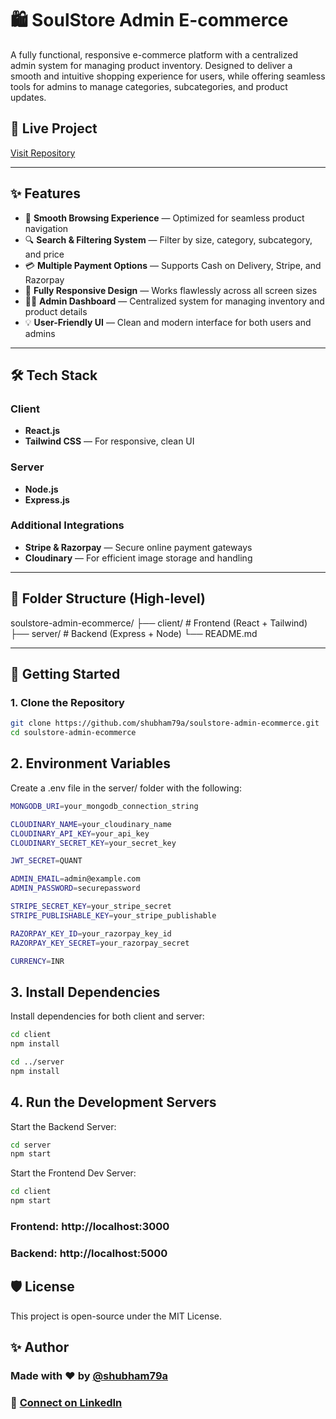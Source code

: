 # 🛍️ SoulStore Admin E-commerce

A fully functional, responsive e-commerce platform with a centralized admin system for managing product inventory. Designed to deliver a smooth and intuitive shopping experience for users, while offering seamless tools for admins to manage categories, subcategories, and product updates.

## 🔗 Live Project
[Visit Repository](https://github.com/shubham79a/soulstore-admin-ecommerce.git)

---

## ✨ Features

- 🧭 **Smooth Browsing Experience** — Optimized for seamless product navigation
- 🔍 **Search & Filtering System** — Filter by size, category, subcategory, and price
- 💳 **Multiple Payment Options** — Supports Cash on Delivery, Stripe, and Razorpay
- 📱 **Fully Responsive Design** — Works flawlessly across all screen sizes
- 🧑‍💻 **Admin Dashboard** — Centralized system for managing inventory and product details
- 💡 **User-Friendly UI** — Clean and modern interface for both users and admins

---

## 🛠️ Tech Stack

### Client
- **React.js**
- **Tailwind CSS** — For responsive, clean UI

### Server
- **Node.js**
- **Express.js**

### Additional Integrations
- **Stripe & Razorpay** — Secure online payment gateways
- **Cloudinary** — For efficient image storage and handling

---

## 📂 Folder Structure (High-level)

soulstore-admin-ecommerce/ ├── client/ # Frontend (React + Tailwind) ├── server/ # Backend (Express + Node) └── README.md



---

## 🚀 Getting Started

### 1. Clone the Repository

```bash
git clone https://github.com/shubham79a/soulstore-admin-ecommerce.git
cd soulstore-admin-ecommerce

```

## 2. Environment Variables
Create a .env file in the server/ folder with the following:

```bash
MONGODB_URI=your_mongodb_connection_string

CLOUDINARY_NAME=your_cloudinary_name
CLOUDINARY_API_KEY=your_api_key
CLOUDINARY_SECRET_KEY=your_secret_key

JWT_SECRET=QUANT

ADMIN_EMAIL=admin@example.com
ADMIN_PASSWORD=securepassword

STRIPE_SECRET_KEY=your_stripe_secret
STRIPE_PUBLISHABLE_KEY=your_stripe_publishable

RAZORPAY_KEY_ID=your_razorpay_key_id
RAZORPAY_KEY_SECRET=your_razorpay_secret

CURRENCY=INR
```


## 3. Install Dependencies
Install dependencies for both client and server:

```bash
cd client
npm install

cd ../server
npm install
```

## 4. Run the Development Servers
Start the Backend Server:

```bash
cd server
npm start
```

Start the Frontend Dev Server:
```bash
cd client
npm start
```

### Frontend: http://localhost:3000
### Backend: http://localhost:5000

## 🛡️ License
This project is open-source under the MIT License.

## ✨ Author
### Made with ❤️ by [@shubham79a](https://github.com/shubham79a/)
### 🔗 [Connect on LinkedIn](https://www.linkedin.com/in/shubham-kumar-894799290/)
